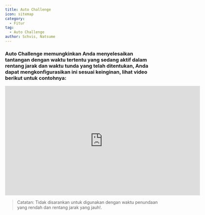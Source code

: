 ```yaml
---
title: Auto Challenge
icon: sitemap
category:
  - Fitur
tag:
  - Auto Challenge
author: Schvis, Natsume
---
```


### Auto Challenge memungkinkan Anda menyelesaikan tantangan dengan waktu tertentu yang sedang aktif dalam rentang jarak dan waktu tunda yang telah ditentukan, Anda dapat mengkonfigurasikan ini sesuai keinginan, lihat video berikut untuk contohnya:

<iframe width="640" height="360" src="https://www.youtube.com/embed/7JNegfQiK2U?list=PL5eI1Tb64p56g27qfYk7VuFTz4FK6YrKa" title="Korepi - Auto Challenge" frameborder="0" allow="accelerometer; autoplay; clipboard-write; encrypted-media; gyroscope; picture-in-picture; web-share" allowfullscreen></iframe>

>Catatan: Tidak disarankan untuk digunakan dengan waktu penundaan yang rendah dan rentang jarak yang jauh!.